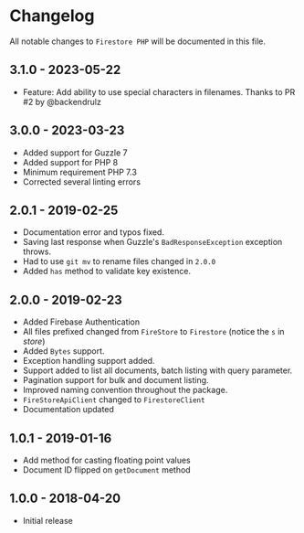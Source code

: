 # Changelog

All notable changes to `Firestore PHP` will be documented in this file.

## 3.1.0 - 2023-05-22
 - Feature: Add ability to use special characters in filenames. Thanks to PR #2 by @backendrulz 

## 3.0.0 - 2023-03-23
 - Added support for Guzzle 7
 - Added support for PHP 8
 - Minimum requirement PHP 7.3
 - Corrected several linting errors

## 2.0.1 - 2019-02-25
 - Documentation error and typos fixed.
 - Saving last response when Guzzle's `BadResponseException` exception throws.
 - Had to use `git mv` to rename files changed in `2.0.0`
 - Added `has` method to validate key existence.

## 2.0.0 - 2019-02-23
 - Added Firebase Authentication
 - All files prefixed changed from `FireStore` to `Firestore` (notice the `s` in *store*)
 - Added `Bytes` support.
 - Exception handling support added.
 - Support added to list all documents, batch listing with query parameter.
 - Pagination support for bulk and document listing.
 - Improved naming convention throughout the package.
 - `FireStoreApiClient` changed to `FirestoreClient`
 - Documentation updated

## 1.0.1 - 2019-01-16
 - Add method for casting floating point values
 - Document ID flipped on `getDocument` method

## 1.0.0 - 2018-04-20
 - Initial release
